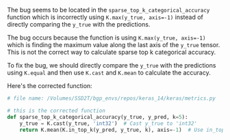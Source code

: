 The bug seems to be located in the `sparse_top_k_categorical_accuracy` function which is incorrectly using `K.max(y_true, axis=-1)` instead of directly comparing the `y_true` with the predictions.

The bug occurs because the function is using `K.max(y_true, axis=-1)` which is finding the maximum value along the last axis of the `y_true` tensor. This is not the correct way to calculate sparse top k categorical accuracy.

To fix the bug, we should directly compare the `y_true` with the predictions using `K.equal` and then use `K.cast` and `K.mean` to calculate the accuracy.

Here's the corrected function:

```python
# file name: /Volumes/SSD2T/bgp_envs/repos/keras_14/keras/metrics.py

# this is the corrected function
def sparse_top_k_categorical_accuracy(y_true, y_pred, k=5):
    y_true = K.cast(y_true, 'int32')  # Cast y_true to 'int32'
    return K.mean(K.in_top_k(y_pred, y_true, k), axis=-1)  # Use in_top_k with y_true directly
```